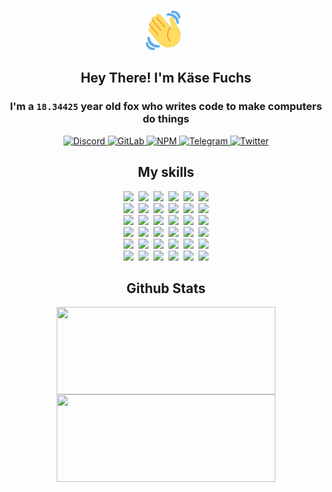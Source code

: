 <div><p align=center><img src=./resources/images/wave.gif width=64px height=64px></p><h2 align=center>Hey There! I'm Käse Fuchs</h2><h3 align=center>I'm a <code>18.34425</code> year old fox who writes code to make computers do things</h3><p align=center><a href=https://discord.com/users/507526681125322772><img alt=Discord src="https://img.shields.io/badge/Discord-5865F2?logo=discord&logoColor=white&style=flat-square#a564f06e3d7f02b3ca9cfcac2c0a17df"> </a><a href=https://gitlab.com/kasefuchs><img alt=GitLab src="https://img.shields.io/badge/GitLab-330F63?logo=gitlab&logoColor=white&style=flat-square#a564f06e3d7f02b3ca9cfcac2c0a17df"> </a><a href=https://npmjs.com/~kasefuchs><img alt=NPM src="https://img.shields.io/badge/NPM-CB3837?logo=npm&logoColor=white&style=flat-square#a564f06e3d7f02b3ca9cfcac2c0a17df"> </a><a href=https://t.me/kasefuchs><img alt=Telegram src="https://img.shields.io/badge/Telegram-2CA5E0?logo=telegram&logoColor=white&style=flat-square#a564f06e3d7f02b3ca9cfcac2c0a17df"> </a><a href=https://twitter.com/kasefuchs><img alt=Twitter src="https://img.shields.io/badge/Twitter-1DA1F2?logo=twitter&logoColor=white&style=flat-square#a564f06e3d7f02b3ca9cfcac2c0a17df"></a></p><h2 align=center>My skills</h2><p align=center><a href=https://aws.amazon.com/ ><picture><source srcset="https://skillicons.dev/icons?i=aws&theme=dark#a564f06e3d7f02b3ca9cfcac2c0a17df" media="(prefers-color-scheme: dark)"><source srcset="https://skillicons.dev/icons?i=aws&theme=light#a564f06e3d7f02b3ca9cfcac2c0a17df" media="(prefers-color-scheme: light), (prefers-color-scheme: no-preference)"><img src="https://skillicons.dev/icons?i=aws&theme=light#a564f06e3d7f02b3ca9cfcac2c0a17df"></picture></a>&nbsp;&nbsp;<a href=https://en.wikipedia.org/wiki/Bash_(Unix_shell)><picture><source srcset="https://skillicons.dev/icons?i=bash&theme=dark#a564f06e3d7f02b3ca9cfcac2c0a17df" media="(prefers-color-scheme: dark)"><source srcset="https://skillicons.dev/icons?i=bash&theme=light#a564f06e3d7f02b3ca9cfcac2c0a17df" media="(prefers-color-scheme: light), (prefers-color-scheme: no-preference)"><img src="https://skillicons.dev/icons?i=bash&theme=light#a564f06e3d7f02b3ca9cfcac2c0a17df"></picture></a>&nbsp;&nbsp;<a href=https://discord.com/developers/docs><picture><source srcset="https://skillicons.dev/icons?i=bots&theme=dark#a564f06e3d7f02b3ca9cfcac2c0a17df" media="(prefers-color-scheme: dark)"><source srcset="https://skillicons.dev/icons?i=bots&theme=light#a564f06e3d7f02b3ca9cfcac2c0a17df" media="(prefers-color-scheme: light), (prefers-color-scheme: no-preference)"><img src="https://skillicons.dev/icons?i=bots&theme=light#a564f06e3d7f02b3ca9cfcac2c0a17df"></picture></a>&nbsp;&nbsp;<a href=https://www.cloudflare.com/ ><picture><source srcset="https://skillicons.dev/icons?i=cloudflare&theme=dark#a564f06e3d7f02b3ca9cfcac2c0a17df" media="(prefers-color-scheme: dark)"><source srcset="https://skillicons.dev/icons?i=cloudflare&theme=light#a564f06e3d7f02b3ca9cfcac2c0a17df" media="(prefers-color-scheme: light), (prefers-color-scheme: no-preference)"><img src="https://skillicons.dev/icons?i=cloudflare&theme=light#a564f06e3d7f02b3ca9cfcac2c0a17df"></picture></a>&nbsp;&nbsp;<a href=https://en.wikipedia.org/wiki/CSS><picture><source srcset="https://skillicons.dev/icons?i=css&theme=dark#a564f06e3d7f02b3ca9cfcac2c0a17df" media="(prefers-color-scheme: dark)"><source srcset="https://skillicons.dev/icons?i=css&theme=light#a564f06e3d7f02b3ca9cfcac2c0a17df" media="(prefers-color-scheme: light), (prefers-color-scheme: no-preference)"><img src="https://skillicons.dev/icons?i=css&theme=light#a564f06e3d7f02b3ca9cfcac2c0a17df"></picture></a>&nbsp;&nbsp;<a href=https://www.docker.com/ ><picture><source srcset="https://skillicons.dev/icons?i=docker&theme=dark#a564f06e3d7f02b3ca9cfcac2c0a17df" media="(prefers-color-scheme: dark)"><source srcset="https://skillicons.dev/icons?i=docker&theme=light#a564f06e3d7f02b3ca9cfcac2c0a17df" media="(prefers-color-scheme: light), (prefers-color-scheme: no-preference)"><img src="https://skillicons.dev/icons?i=docker&theme=light#a564f06e3d7f02b3ca9cfcac2c0a17df"></picture></a><br><a href=https://www.electronjs.org/ ><picture><source srcset="https://skillicons.dev/icons?i=electron&theme=dark#a564f06e3d7f02b3ca9cfcac2c0a17df" media="(prefers-color-scheme: dark)"><source srcset="https://skillicons.dev/icons?i=electron&theme=light#a564f06e3d7f02b3ca9cfcac2c0a17df" media="(prefers-color-scheme: light), (prefers-color-scheme: no-preference)"><img src="https://skillicons.dev/icons?i=electron&theme=light#a564f06e3d7f02b3ca9cfcac2c0a17df"></picture></a>&nbsp;&nbsp;<a href=https://expressjs.com/ ><picture><source srcset="https://skillicons.dev/icons?i=express&theme=dark#a564f06e3d7f02b3ca9cfcac2c0a17df" media="(prefers-color-scheme: dark)"><source srcset="https://skillicons.dev/icons?i=express&theme=light#a564f06e3d7f02b3ca9cfcac2c0a17df" media="(prefers-color-scheme: light), (prefers-color-scheme: no-preference)"><img src="https://skillicons.dev/icons?i=express&theme=light#a564f06e3d7f02b3ca9cfcac2c0a17df"></picture></a>&nbsp;&nbsp;<a href=https://www.figma.com/ ><picture><source srcset="https://skillicons.dev/icons?i=figma&theme=dark#a564f06e3d7f02b3ca9cfcac2c0a17df" media="(prefers-color-scheme: dark)"><source srcset="https://skillicons.dev/icons?i=figma&theme=light#a564f06e3d7f02b3ca9cfcac2c0a17df" media="(prefers-color-scheme: light), (prefers-color-scheme: no-preference)"><img src="https://skillicons.dev/icons?i=figma&theme=light#a564f06e3d7f02b3ca9cfcac2c0a17df"></picture></a>&nbsp;&nbsp;<a href=https://firebase.google.com/ ><picture><source srcset="https://skillicons.dev/icons?i=firebase&theme=dark#a564f06e3d7f02b3ca9cfcac2c0a17df" media="(prefers-color-scheme: dark)"><source srcset="https://skillicons.dev/icons?i=firebase&theme=light#a564f06e3d7f02b3ca9cfcac2c0a17df" media="(prefers-color-scheme: light), (prefers-color-scheme: no-preference)"><img src="https://skillicons.dev/icons?i=firebase&theme=light#a564f06e3d7f02b3ca9cfcac2c0a17df"></picture></a>&nbsp;&nbsp;<a href=https://flask.palletsprojects.com/ ><picture><source srcset="https://skillicons.dev/icons?i=flask&theme=dark#a564f06e3d7f02b3ca9cfcac2c0a17df" media="(prefers-color-scheme: dark)"><source srcset="https://skillicons.dev/icons?i=flask&theme=light#a564f06e3d7f02b3ca9cfcac2c0a17df" media="(prefers-color-scheme: light), (prefers-color-scheme: no-preference)"><img src="https://skillicons.dev/icons?i=flask&theme=light#a564f06e3d7f02b3ca9cfcac2c0a17df"></picture></a>&nbsp;&nbsp;<a href=https://cloud.google.com/ ><picture><source srcset="https://skillicons.dev/icons?i=gcp&theme=dark#a564f06e3d7f02b3ca9cfcac2c0a17df" media="(prefers-color-scheme: dark)"><source srcset="https://skillicons.dev/icons?i=gcp&theme=light#a564f06e3d7f02b3ca9cfcac2c0a17df" media="(prefers-color-scheme: light), (prefers-color-scheme: no-preference)"><img src="https://skillicons.dev/icons?i=gcp&theme=light#a564f06e3d7f02b3ca9cfcac2c0a17df"></picture></a><br><a href=https://git-scm.com/ ><picture><source srcset="https://skillicons.dev/icons?i=git&theme=dark#a564f06e3d7f02b3ca9cfcac2c0a17df" media="(prefers-color-scheme: dark)"><source srcset="https://skillicons.dev/icons?i=git&theme=light#a564f06e3d7f02b3ca9cfcac2c0a17df" media="(prefers-color-scheme: light), (prefers-color-scheme: no-preference)"><img src="https://skillicons.dev/icons?i=git&theme=light#a564f06e3d7f02b3ca9cfcac2c0a17df"></picture></a>&nbsp;&nbsp;<a href=https://github.com/ ><picture><source srcset="https://skillicons.dev/icons?i=github&theme=dark#a564f06e3d7f02b3ca9cfcac2c0a17df" media="(prefers-color-scheme: dark)"><source srcset="https://skillicons.dev/icons?i=github&theme=light#a564f06e3d7f02b3ca9cfcac2c0a17df" media="(prefers-color-scheme: light), (prefers-color-scheme: no-preference)"><img src="https://skillicons.dev/icons?i=github&theme=light#a564f06e3d7f02b3ca9cfcac2c0a17df"></picture></a>&nbsp;&nbsp;<a href=https://gitlab.com/ ><picture><source srcset="https://skillicons.dev/icons?i=gitlab&theme=dark#a564f06e3d7f02b3ca9cfcac2c0a17df" media="(prefers-color-scheme: dark)"><source srcset="https://skillicons.dev/icons?i=gitlab&theme=light#a564f06e3d7f02b3ca9cfcac2c0a17df" media="(prefers-color-scheme: light), (prefers-color-scheme: no-preference)"><img src="https://skillicons.dev/icons?i=gitlab&theme=light#a564f06e3d7f02b3ca9cfcac2c0a17df"></picture></a>&nbsp;&nbsp;<a href=https://www.heroku.com/ ><picture><source srcset="https://skillicons.dev/icons?i=heroku&theme=dark#a564f06e3d7f02b3ca9cfcac2c0a17df" media="(prefers-color-scheme: dark)"><source srcset="https://skillicons.dev/icons?i=heroku&theme=light#a564f06e3d7f02b3ca9cfcac2c0a17df" media="(prefers-color-scheme: light), (prefers-color-scheme: no-preference)"><img src="https://skillicons.dev/icons?i=heroku&theme=light#a564f06e3d7f02b3ca9cfcac2c0a17df"></picture></a>&nbsp;&nbsp;<a href=https://en.wikipedia.org/wiki/HTML><picture><source srcset="https://skillicons.dev/icons?i=html&theme=dark#a564f06e3d7f02b3ca9cfcac2c0a17df" media="(prefers-color-scheme: dark)"><source srcset="https://skillicons.dev/icons?i=html&theme=light#a564f06e3d7f02b3ca9cfcac2c0a17df" media="(prefers-color-scheme: light), (prefers-color-scheme: no-preference)"><img src="https://skillicons.dev/icons?i=html&theme=light#a564f06e3d7f02b3ca9cfcac2c0a17df"></picture></a>&nbsp;&nbsp;<a href=https://en.wikipedia.org/wiki/JavaScript><picture><source srcset="https://skillicons.dev/icons?i=js&theme=dark#a564f06e3d7f02b3ca9cfcac2c0a17df" media="(prefers-color-scheme: dark)"><source srcset="https://skillicons.dev/icons?i=js&theme=light#a564f06e3d7f02b3ca9cfcac2c0a17df" media="(prefers-color-scheme: light), (prefers-color-scheme: no-preference)"><img src="https://skillicons.dev/icons?i=js&theme=light#a564f06e3d7f02b3ca9cfcac2c0a17df"></picture></a><br><a href=https://en.wikipedia.org/wiki/Linux><picture><source srcset="https://skillicons.dev/icons?i=linux&theme=dark#a564f06e3d7f02b3ca9cfcac2c0a17df" media="(prefers-color-scheme: dark)"><source srcset="https://skillicons.dev/icons?i=linux&theme=light#a564f06e3d7f02b3ca9cfcac2c0a17df" media="(prefers-color-scheme: light), (prefers-color-scheme: no-preference)"><img src="https://skillicons.dev/icons?i=linux&theme=light#a564f06e3d7f02b3ca9cfcac2c0a17df"></picture></a>&nbsp;&nbsp;<a href=https://mui.com/ ><picture><source srcset="https://skillicons.dev/icons?i=materialui&theme=dark#a564f06e3d7f02b3ca9cfcac2c0a17df" media="(prefers-color-scheme: dark)"><source srcset="https://skillicons.dev/icons?i=materialui&theme=light#a564f06e3d7f02b3ca9cfcac2c0a17df" media="(prefers-color-scheme: light), (prefers-color-scheme: no-preference)"><img src="https://skillicons.dev/icons?i=materialui&theme=light#a564f06e3d7f02b3ca9cfcac2c0a17df"></picture></a>&nbsp;&nbsp;<a href=https://en.wikipedia.org/wiki/Markdown><picture><source srcset="https://skillicons.dev/icons?i=md&theme=dark#a564f06e3d7f02b3ca9cfcac2c0a17df" media="(prefers-color-scheme: dark)"><source srcset="https://skillicons.dev/icons?i=md&theme=light#a564f06e3d7f02b3ca9cfcac2c0a17df" media="(prefers-color-scheme: light), (prefers-color-scheme: no-preference)"><img src="https://skillicons.dev/icons?i=md&theme=light#a564f06e3d7f02b3ca9cfcac2c0a17df"></picture></a>&nbsp;&nbsp;<a href=https://www.mongodb.com/ ><picture><source srcset="https://skillicons.dev/icons?i=mongodb&theme=dark#a564f06e3d7f02b3ca9cfcac2c0a17df" media="(prefers-color-scheme: dark)"><source srcset="https://skillicons.dev/icons?i=mongodb&theme=light#a564f06e3d7f02b3ca9cfcac2c0a17df" media="(prefers-color-scheme: light), (prefers-color-scheme: no-preference)"><img src="https://skillicons.dev/icons?i=mongodb&theme=light#a564f06e3d7f02b3ca9cfcac2c0a17df"></picture></a>&nbsp;&nbsp;<a href=https://www.mysql.com/ ><picture><source srcset="https://skillicons.dev/icons?i=mysql&theme=dark#a564f06e3d7f02b3ca9cfcac2c0a17df" media="(prefers-color-scheme: dark)"><source srcset="https://skillicons.dev/icons?i=mysql&theme=light#a564f06e3d7f02b3ca9cfcac2c0a17df" media="(prefers-color-scheme: light), (prefers-color-scheme: no-preference)"><img src="https://skillicons.dev/icons?i=mysql&theme=light#a564f06e3d7f02b3ca9cfcac2c0a17df"></picture></a>&nbsp;&nbsp;<a href=https://nextjs.org/ ><picture><source srcset="https://skillicons.dev/icons?i=nextjs&theme=dark#a564f06e3d7f02b3ca9cfcac2c0a17df" media="(prefers-color-scheme: dark)"><source srcset="https://skillicons.dev/icons?i=nextjs&theme=light#a564f06e3d7f02b3ca9cfcac2c0a17df" media="(prefers-color-scheme: light), (prefers-color-scheme: no-preference)"><img src="https://skillicons.dev/icons?i=nextjs&theme=light#a564f06e3d7f02b3ca9cfcac2c0a17df"></picture></a><br><a href=https://nodejs.org/en/ ><picture><source srcset="https://skillicons.dev/icons?i=nodejs&theme=dark#a564f06e3d7f02b3ca9cfcac2c0a17df" media="(prefers-color-scheme: dark)"><source srcset="https://skillicons.dev/icons?i=nodejs&theme=light#a564f06e3d7f02b3ca9cfcac2c0a17df" media="(prefers-color-scheme: light), (prefers-color-scheme: no-preference)"><img src="https://skillicons.dev/icons?i=nodejs&theme=light#a564f06e3d7f02b3ca9cfcac2c0a17df"></picture></a>&nbsp;&nbsp;<a href=https://www.postgresql.org/ ><picture><source srcset="https://skillicons.dev/icons?i=postgres&theme=dark#a564f06e3d7f02b3ca9cfcac2c0a17df" media="(prefers-color-scheme: dark)"><source srcset="https://skillicons.dev/icons?i=postgres&theme=light#a564f06e3d7f02b3ca9cfcac2c0a17df" media="(prefers-color-scheme: light), (prefers-color-scheme: no-preference)"><img src="https://skillicons.dev/icons?i=postgres&theme=light#a564f06e3d7f02b3ca9cfcac2c0a17df"></picture></a>&nbsp;&nbsp;<a href=https://learn.microsoft.com/en-us/powershell/ ><picture><source srcset="https://skillicons.dev/icons?i=powershell&theme=dark#a564f06e3d7f02b3ca9cfcac2c0a17df" media="(prefers-color-scheme: dark)"><source srcset="https://skillicons.dev/icons?i=powershell&theme=light#a564f06e3d7f02b3ca9cfcac2c0a17df" media="(prefers-color-scheme: light), (prefers-color-scheme: no-preference)"><img src="https://skillicons.dev/icons?i=powershell&theme=light#a564f06e3d7f02b3ca9cfcac2c0a17df"></picture></a>&nbsp;&nbsp;<a href=https://www.python.org/ ><picture><source srcset="https://skillicons.dev/icons?i=py&theme=dark#a564f06e3d7f02b3ca9cfcac2c0a17df" media="(prefers-color-scheme: dark)"><source srcset="https://skillicons.dev/icons?i=py&theme=light#a564f06e3d7f02b3ca9cfcac2c0a17df" media="(prefers-color-scheme: light), (prefers-color-scheme: no-preference)"><img src="https://skillicons.dev/icons?i=py&theme=light#a564f06e3d7f02b3ca9cfcac2c0a17df"></picture></a>&nbsp;&nbsp;<a href=https://www.raspberrypi.org/ ><picture><source srcset="https://skillicons.dev/icons?i=raspberrypi&theme=dark#a564f06e3d7f02b3ca9cfcac2c0a17df" media="(prefers-color-scheme: dark)"><source srcset="https://skillicons.dev/icons?i=raspberrypi&theme=light#a564f06e3d7f02b3ca9cfcac2c0a17df" media="(prefers-color-scheme: light), (prefers-color-scheme: no-preference)"><img src="https://skillicons.dev/icons?i=raspberrypi&theme=light#a564f06e3d7f02b3ca9cfcac2c0a17df"></picture></a>&nbsp;&nbsp;<a href=https://reactjs.org/ ><picture><source srcset="https://skillicons.dev/icons?i=react&theme=dark#a564f06e3d7f02b3ca9cfcac2c0a17df" media="(prefers-color-scheme: dark)"><source srcset="https://skillicons.dev/icons?i=react&theme=light#a564f06e3d7f02b3ca9cfcac2c0a17df" media="(prefers-color-scheme: light), (prefers-color-scheme: no-preference)"><img src="https://skillicons.dev/icons?i=react&theme=light#a564f06e3d7f02b3ca9cfcac2c0a17df"></picture></a><br><a href=https://redux.js.org/ ><picture><source srcset="https://skillicons.dev/icons?i=redux&theme=dark#a564f06e3d7f02b3ca9cfcac2c0a17df" media="(prefers-color-scheme: dark)"><source srcset="https://skillicons.dev/icons?i=redux&theme=light#a564f06e3d7f02b3ca9cfcac2c0a17df" media="(prefers-color-scheme: light), (prefers-color-scheme: no-preference)"><img src="https://skillicons.dev/icons?i=redux&theme=light#a564f06e3d7f02b3ca9cfcac2c0a17df"></picture></a>&nbsp;&nbsp;<a href=https://en.wikipedia.org/wiki/Regular_expression><picture><source srcset="https://skillicons.dev/icons?i=regex&theme=dark#a564f06e3d7f02b3ca9cfcac2c0a17df" media="(prefers-color-scheme: dark)"><source srcset="https://skillicons.dev/icons?i=regex&theme=light#a564f06e3d7f02b3ca9cfcac2c0a17df" media="(prefers-color-scheme: light), (prefers-color-scheme: no-preference)"><img src="https://skillicons.dev/icons?i=regex&theme=light#a564f06e3d7f02b3ca9cfcac2c0a17df"></picture></a>&nbsp;&nbsp;<a href=https://en.wikipedia.org/wiki/Sass_(stylesheet_language)><picture><source srcset="https://skillicons.dev/icons?i=sass&theme=dark#a564f06e3d7f02b3ca9cfcac2c0a17df" media="(prefers-color-scheme: dark)"><source srcset="https://skillicons.dev/icons?i=sass&theme=light#a564f06e3d7f02b3ca9cfcac2c0a17df" media="(prefers-color-scheme: light), (prefers-color-scheme: no-preference)"><img src="https://skillicons.dev/icons?i=sass&theme=light#a564f06e3d7f02b3ca9cfcac2c0a17df"></picture></a>&nbsp;&nbsp;<a href=https://www.typescriptlang.org/ ><picture><source srcset="https://skillicons.dev/icons?i=ts&theme=dark#a564f06e3d7f02b3ca9cfcac2c0a17df" media="(prefers-color-scheme: dark)"><source srcset="https://skillicons.dev/icons?i=ts&theme=light#a564f06e3d7f02b3ca9cfcac2c0a17df" media="(prefers-color-scheme: light), (prefers-color-scheme: no-preference)"><img src="https://skillicons.dev/icons?i=ts&theme=light#a564f06e3d7f02b3ca9cfcac2c0a17df"></picture></a>&nbsp;&nbsp;<a href=https://unity.com/ ><picture><source srcset="https://skillicons.dev/icons?i=unity&theme=dark#a564f06e3d7f02b3ca9cfcac2c0a17df" media="(prefers-color-scheme: dark)"><source srcset="https://skillicons.dev/icons?i=unity&theme=light#a564f06e3d7f02b3ca9cfcac2c0a17df" media="(prefers-color-scheme: light), (prefers-color-scheme: no-preference)"><img src="https://skillicons.dev/icons?i=unity&theme=light#a564f06e3d7f02b3ca9cfcac2c0a17df"></picture></a>&nbsp;&nbsp;<a href=https://workers.cloudflare.com/ ><picture><source srcset="https://skillicons.dev/icons?i=workers&theme=dark#a564f06e3d7f02b3ca9cfcac2c0a17df" media="(prefers-color-scheme: dark)"><source srcset="https://skillicons.dev/icons?i=workers&theme=light#a564f06e3d7f02b3ca9cfcac2c0a17df" media="(prefers-color-scheme: light), (prefers-color-scheme: no-preference)"><img src="https://skillicons.dev/icons?i=workers&theme=light#a564f06e3d7f02b3ca9cfcac2c0a17df"></picture></a><br></p><h2 align=center>Github Stats</h2><p align=center><picture><source srcset="https://github-readme-stats-kasefuchs.vercel.app/api/?count_private=true&hide_border=true&hide_rank=true&line_height=20&hide_title=true&username=Kasefuchs&theme=dark#a564f06e3d7f02b3ca9cfcac2c0a17df" media="(prefers-color-scheme: dark)"><source srcset="https://github-readme-stats-kasefuchs.vercel.app/api/?count_private=true&hide_border=true&hide_rank=true&line_height=20&hide_title=true&username=Kasefuchs&theme=light#a564f06e3d7f02b3ca9cfcac2c0a17df" media="(prefers-color-scheme: light), (prefers-color-scheme: no-preference)"><img align=middle width=350 height=140 src="https://github-readme-stats-kasefuchs.vercel.app/api/?count_private=true&hide_border=true&hide_rank=true&line_height=20&hide_title=true&username=Kasefuchs&theme=light#a564f06e3d7f02b3ca9cfcac2c0a17df"></picture><picture><source srcset="https://github-readme-stats-kasefuchs.vercel.app/api/top-langs/?count_private=true&hide_border=true&layout=compact&username=Kasefuchs&theme=dark#a564f06e3d7f02b3ca9cfcac2c0a17df" media="(prefers-color-scheme: dark)"><source srcset="https://github-readme-stats-kasefuchs.vercel.app/api/top-langs/?count_private=true&hide_border=true&layout=compact&username=Kasefuchs&theme=light#a564f06e3d7f02b3ca9cfcac2c0a17df" media="(prefers-color-scheme: light), (prefers-color-scheme: no-preference)"><img align=middle width=350 height=140 src="https://github-readme-stats-kasefuchs.vercel.app/api/top-langs/?count_private=true&hide_border=true&layout=compact&username=Kasefuchs&theme=light#a564f06e3d7f02b3ca9cfcac2c0a17df"></picture></p><img src="https://hit.yhype.me/github/profile?user_id=64592097#a564f06e3d7f02b3ca9cfcac2c0a17df" alt=""></div>